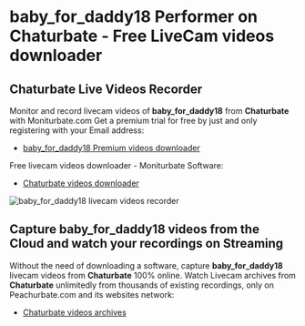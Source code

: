 # baby_for_daddy18 Performer on Chaturbate - Free LiveCam videos downloader

## Chaturbate Live Videos Recorder

Monitor and record livecam videos of **baby_for_daddy18** from **Chaturbate** with Moniturbate.com
Get a premium trial for free by just and only registering with your Email address:
* [baby_for_daddy18 Premium videos downloader](https://moniturbate.com/request-demo-licence-key.html)

Free livecam videos downloader - Moniturbate Software:
* [Chaturbate videos downloader](https://moniturbate.com/moniturbate-download-software.html)

![baby_for_daddy18 livecam videos recorder](https://peachurnet.com/templates/moniturbate-software.png)


## Capture baby_for_daddy18 videos from the Cloud and watch your recordings on Streaming

Without the need of downloading a software, capture **baby_for_daddy18** livecam videos from **Chaturbate** 100% online.
Watch Livecam archives from **Chaturbate** unlimitedly from thousands of existing recordings, only on Peachurbate.com and its websites network:
* [Chaturbate videos archives](https://peachurnet.com/)